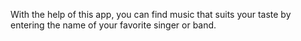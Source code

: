 With the help of this app, 
you can find music that suits your taste 
by entering the name of your favorite singer or band.

